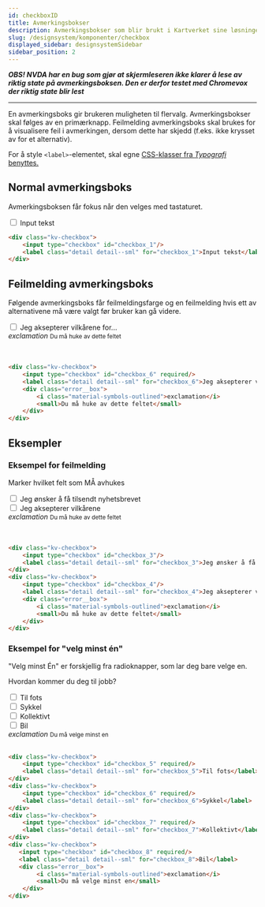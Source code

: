 ```yaml
---
id: checkboxID
title: Avmerkingsbokser
description: Avmerkingsbokser som blir brukt i Kartverket sine løsninger
slug: /designsystem/komponenter/checkbox
displayed_sidebar: designsystemSidebar
sidebar_position: 2
---
```


***OBS! NVDA har en bug som gjør at skjermleseren ikke klarer å lese av riktig state på avmerkingsboksen. Den er derfor
testet med Chromevox der riktig state blir lest***

***

En avmerkingsboks gir brukeren muligheten til flervalg. Avmerkingsbokser skal følges av en primærknapp. Feilmelding
avmerkingsboks skal brukes for å visualisere feil i avmerkingen, dersom dette har skjedd (f.eks. ikke krysset av for et
alternativ).

For å style <code><label\></code>-elementet, skal egne
[CSS-klasser fra _Typografi_ benyttes.](../designTokens/typography.mdx#label)

## Normal avmerkingsboks

Avmerkingsboksen får fokus når den velges med tastaturet.

<div class="component__display">
    <div class="kv-checkbox">
        <input type="checkbox" id="checkbox_1"/>
        <label class="detail detail--sml" for="checkbox_1">Input tekst</label>
    </div>
</div>

```markdown 
<div class="kv-checkbox">
    <input type="checkbox" id="checkbox_1"/>
    <label class="detail detail--sml" for="checkbox_1">Input tekst</label>
</div>
```

## Feilmelding avmerkingsboks

Følgende avmerkingsboks får feilmeldingsfarge og en feilmelding hvis ett av alternativene må være valgt før bruker kan
gå videre.

<div class="component__display__column">
    <div class="kv-checkbox">
        <input type="checkbox" id="checkbox_2" required/>
        <label class="detail detail--sml" for="checkbox_2">Jeg aksepterer vilkårene for...</label>
        <div class="error__box">
            <i class="material-symbols-outlined">exclamation</i>
            <small>Du må huke av dette feltet</small>
        </div>
    </div>
</div>
<br/>
<br/>

```markdown
<div class="kv-checkbox">
    <input type="checkbox" id="checkbox_6" required/>
    <label class="detail detail--sml" for="checkbox_6">Jeg aksepterer vilkårene for...</label>
    <div class="error__box">
        <i class="material-symbols-outlined">exclamation</i>
        <small>Du må huke av dette feltet</small>
    </div>
</div>
```

## Eksempler

### Eksempel for feilmelding

Marker hvilket felt som MÅ avhukes

<div class="component__display__column">
    <div class="kv-checkbox">
        <input type="checkbox" id="checkbox_3"/>
        <label class="detail detail--sml" for="checkbox_3">Jeg ønsker å få tilsendt nyhetsbrevet</label>
    </div>
    <div class="kv-checkbox">
        <input type="checkbox" id="checkbox_4" required/>
        <label class="detail detail--sml" for="checkbox_4">Jeg aksepterer vilkårene</label>
        <div class="error__box">
        <i class="material-symbols-outlined">exclamation</i>
        <small>Du må huke av dette feltet</small>
        </div>
    </div>
</div>

<br/>
<br/>

```markdown
<div class="kv-checkbox">
    <input type="checkbox" id="checkbox_3"/>
    <label class="detail detail--sml" for="checkbox_3">Jeg ønsker å få tilsendt nyhetsbrevet</label>
</div>
<div class="kv-checkbox">
    <input type="checkbox" id="checkbox_4"/>
    <label class="detail detail--sml" for="checkbox_4">Jeg aksepterer vilkårene</label>
    <div class="error__box">
        <i class="material-symbols-outlined">exclamation</i>
        <small>Du må huke av dette feltet</small>
    </div>
</div>
```

### Eksempel for "velg minst én"

"Velg minst Én" er forskjellig fra radioknapper, som lar deg bare velge en.

Hvordan kommer du deg til jobb?

<div class="component__display__column">
    <div class="kv-checkbox">
        <input type="checkbox" id="checkbox_5" required/>
        <label class="detail detail--sml" for="checkbox_5">Til fots</label> 
    </div> 
    <div class="kv-checkbox">
        <input type="checkbox" id="checkbox_6" required/>
        <label class="detail detail--sml" for="checkbox_6">Sykkel</label> 
    </div> 
    <div class="kv-checkbox">
        <input type="checkbox" id="checkbox_7" required/>
        <label class="detail detail--sml" for="checkbox_7">Kollektivt</label> 
    </div> 
    <div class="kv-checkbox">
        <input type="checkbox" id="checkbox_8" required/>
        <label class="detail detail--sml" for="checkbox_8">Bil</label> 
        <div class="error__box">
            <i class="material-symbols-outlined">exclamation</i>
            <small>Du må velge minst en</small>
        </div>
    </div> 
</div>

<br/>

```markdown
<div class="kv-checkbox">
    <input type="checkbox" id="checkbox_5" required/>
    <label class="detail detail--sml" for="checkbox_5">Til fots</label> 
</div> 
<div class="kv-checkbox">
    <input type="checkbox" id="checkbox_6" required/>
    <label class="detail detail--sml" for="checkbox_6">Sykkel</label> 
</div> 
<div class="kv-checkbox">
    <input type="checkbox" id="checkbox_7" required/>
    <label class="detail detail--sml" for="checkbox_7">Kollektivt</label> 
</div> 
<div class="kv-checkbox">
   <input type="checkbox" id="checkbox_8" required/>
   <label class="detail detail--sml" for="checkbox_8">Bil</label> 
   <div class="error__box">
        <i class="material-symbols-outlined">exclamation</i>
        <small>Du må velge minst en</small>
    </div>
</div> 
```
